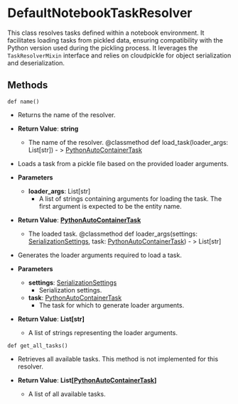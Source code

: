 # DefaultNotebookTaskResolver

This class resolves tasks defined within a notebook environment. It facilitates loading tasks from pickled data, ensuring compatibility with the Python version used during the pickling process. It leverages the `TaskResolverMixin` interface and relies on cloudpickle for object serialization and deserialization.



## Methods
```@classmethod
def name()
```
-  Returns the name of the resolver.

- **Return Value**:
**string**
  - The name of the resolver.
@classmethod
def load_task(loader_args: List[str]) - > [PythonAutoContainerTask](flytekit_core_python_auto_container_pythonautocontainertask)
-  Loads a task from a pickle file based on the provided loader arguments.
- **Parameters**

  - **loader_args**: List[str]
    - A list of strings containing arguments for loading the task. The first argument is expected to be the entity name.

- **Return Value**:
**[PythonAutoContainerTask](flytekit_core_python_auto_container_pythonautocontainertask)**
  - The loaded task.
@classmethod
def loader_args(settings: [SerializationSettings](flytekit_configuration_serializationsettings), task: [PythonAutoContainerTask](flytekit_core_python_auto_container_pythonautocontainertask)) - > List[str]
-  Generates the loader arguments required to load a task.
- **Parameters**

  - **settings**: [SerializationSettings](flytekit_configuration_serializationsettings)
    - Serialization settings.
  - **task**: [PythonAutoContainerTask](flytekit_core_python_auto_container_pythonautocontainertask)
    - The task for which to generate loader arguments.

- **Return Value**:
**List[str]**
  - A list of strings representing the loader arguments.
```@classmethod
def get_all_tasks()
```
-  Retrieves all available tasks. This method is not implemented for this resolver.

- **Return Value**:
**List[[PythonAutoContainerTask](flytekit_core_python_auto_container_pythonautocontainertask)]**
  - A list of all available tasks.
